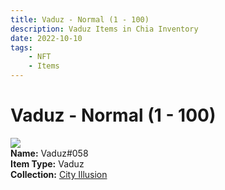 ```yaml
---
title: Vaduz - Normal (1 - 100)
description: Vaduz Items in Chia Inventory
date: 2022-10-10
tags:
    - NFT
    - Items
---
```


# Vaduz - Normal (1 - 100)
<div class="item_thumbnail">
<img loading="lazy" src="https://ay56i4bjl3xxdqugcnpkghgwiwxpcinv6edvuvbln34asutjv3aq.arweave.net/BjvkcCle73HChhNeoxzWRa7xIbXxB1pUK274CVJprsE"><br/>
<div><strong>Name:</strong> Vaduz#058</div>
<div><strong>Item Type:</strong> Vaduz</div>
<div><strong>Collection:</strong> <a href="https://www.spacescan.io/xch/nft/collection/col1lend2dcn558km4wcwta4xnkfv3xpcmlp9kyt0m909emvfxechlyqdl5ndg">City Illusion</a></div>
</div>

